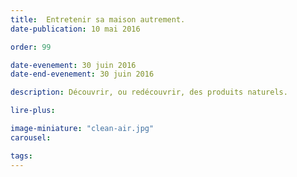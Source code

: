 ```yaml
---
title:  Entretenir sa maison autrement.
date-publication: 10 mai 2016

order: 99

date-evenement: 30 juin 2016
date-end-evenement: 30 juin 2016

description: Découvrir, ou redécouvrir, des produits naturels.

lire-plus: 

image-miniature: "clean-air.jpg"
carousel: 

tags: 
---
```


<!--fin-excerpt-->
<!-- ******************************** -->
<!-- **** début contenu détaillé **** -->




<!-- **** fin contenu détaillé **** -->
<!-- ****************************** -->



